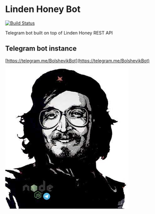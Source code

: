 # Linden Honey Bot

[![Build Status](https://travis-ci.org/alebabai/linden-honey-bot.svg?branch=master)](https://travis-ci.org/alebabai/linden-honey-bot)

Telegram bot built on top of Linden Honey REST API

## Telegram bot instance

[https://telegram.me/BolshevikBot](https://telegram.me/BolshevikBot)

![](images/logo.jpg)
